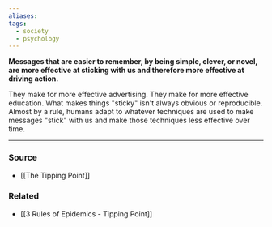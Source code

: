 ```yaml
---
aliases: 
tags:
  - society
  - psychology
---
```

**Messages that are easier to remember, by being simple, clever, or novel, are more effective at sticking with us and therefore more effective at driving action.**

They make for more effective advertising. They make for more effective education. What makes things "sticky" isn't always obvious or reproducible. Almost by a rule, humans adapt to whatever techniques are used to make messages "stick" with us and make those techniques less effective over time.

---

### Source
- [[The Tipping Point]]

### Related
- [[3 Rules of Epidemics - Tipping Point]]